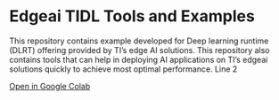 # Edgeai TIDL Tools and Examples

This repository contains example developed for Deep learning runtime (DLRT) offering provided by TI’s edge AI solutions. This repository also contains tools that can help in deploying AI applications on TI’s edgeai solutions quickly to achieve most optimal performance.
Line 2 


[Open in Google Colab](https://colab.research.google.com/github/kumardesappan/edgeai-tidl-tools/blob/main/pil-mp-imshow.ipynb)
